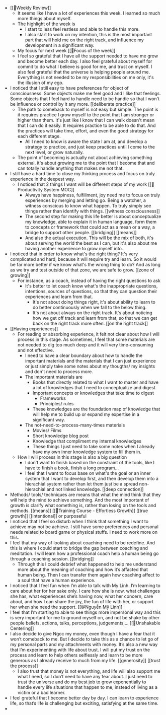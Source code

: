 - [[📝Weekly Review]]
    - It seems like I have a lot of experiences this week. I learned so much more things about myself.
    - The highlight of the week is 
        - I start to less feel restless and able to handle this more. 
        - I also start to work on my intention, this is the most important part that will hold me on the right track, and influence my development in a significant way.
    - My focus for next week [[🎯Focus of the week]]
    - I feel so grateful that I have all the support needed to have me grow and become better each day. I also feel grateful about myself for commit to do what I believe is good for me, and trust on myself. I also feel grateful that the universe is helping people around me. Everything is not needed to be my responsibilities on me only, it's the illusion of my ego.
- I noticed that I still easy to have preferences for object of consciousness. Some objects make me feel good and I like that feelings. Some objects that I feel hard to handle need to be handle so that I won't be influence or control by it any more. [[deliberate practice]]
    - The path to comeback to myself is not easy but simple. The point is it requires practice I grow myself to the point that I am stronger or higher than them. It's just like I know that I can walk doesn't mean that I can do it easily. It requires practice to be able to do that. And the practices will take time, effort, and even the good strategy for each different stage. 
        - All I need to know is aware the state I am at, and develop a strategy to practice, and just keep practices until I come to the next level, or grow naturally.
    - The point of becoming is actually not about achieving something external, it's about growing me to the point that I become that and can totally handle anything that makes me not that.
- I still have a hard time to close my thinking process and focus on truly experience in the deepest way.
    - I noticed that 2 things I want will be different steps of my work [[🧭Productivity System MOC]]
        - Always have happiness, fulfillment, joy need me to focus on truly experiences by merging and letting go. Being a watcher, a witness conscious to know what happen. To truly simply see things rather than identify with things. [[witness consciousness]]
        - The second step for making this life better is about conceptualize my knowledge, able to explain it in human language, form them to concepts or framework that could act as a mean or a way, a bridge to support other people. [[bridging]] [[means]]
        - And also the actual execution. This will be the mix of both, it's about serving the world the best as I can, but it's also about me having another experience to grow myself into.
- I noticed that in order to know what's the right thing? It's very complicated and hard, because it will require try and learn. So it would be far more better if we know what's the wrong thing to do? And as long as we try and test outside of that zone, we are safe to grow. [[zone of growing]]
    - For instance, as a coach, instead of having the right questions to ask
        - It's better to let coach know what's the inappropriate questions, intentions, sources of questions, so that they can question their experiences and learn from that. 
            - It's not about doing things right, it's about ability to learn to do better continuously when we fall to the below thing.
            - It's not about always on the right track. It's about noticing how we get off track and learn from that, so that we can get back on the right track more often. [[on the right track]]
- [[Having experiences]] 
    - For reading or absorbing experience, it felt not clear about how I will process in this stage. As sometimes, I feel that some materials are not needed to dig too much deep and it will very time-consuming and not effective.
        - I need to have a clear boundary about how to handle the important materials and the materials that I can just experience or just simply take some notes about my thougths/ my insights and don't need to process more.
        - The important materials are 
            - Books that directly related to what I want to master and have a lot of knowledges that I need to conceptualize and digest.
            -  Important concepts or knowledges that take time to digest
                - Frameworks
                - Principles/ rules
            - These knowledges are the foundation map of knowledge that will help me to build up or expand my expertise in a significant way.
        - The not-need-to-process-many-times materials
            - Movies/ Films
            - Short knowledge blog post
            - Knowledge that compliment my internal knowledges
            - These things I just need to take some notes when I already have my own inner knowledge system to fill them in.
    - How I will process in this stage is also a big question
        - I don't want to finish based on the constraint of the tools, like I have to finish a book, finish a long program...
        - I feel that I want to focus base on what's the goal or an inner system that I want to develop first, and then develop them into a hierachial system rather than let them just be a spread non-hierachial and not linked knowledge. [[deep connection]]
- Methods/ tools/ techniques are means that what the mind think that they will help the mind to achieve something. And the most important of growth is clarify what something is, rather than losing on the tools and methods. [[means]] [[🌱Training Course - Effortless Growth]] [[true growth]] [[intentional]] or purposeful
- I noticed that I feel so disturb when I think that something I want to achieve may not be achieve. I still have some preferences and personal needs related to board game or physical stuffs. I need to work more on this.
- I feel that my way of looking about coaching need to be redefine. And this is where I could start to bridge the gap between coaching and meditation. I will learn how a professional coach help a human being go through a coaching session. [[bridging]]
    - Through this I could debrief what happened to help me understand more about the meaning of coaching and how it’s affacted that human being. Then I can transfer them again how coaching affect to a soul that have a human experience.
- I noticed that I feel fun when I’m able to talk with My Linh. I’m learning to care about her for her sake only. I care how she is now, what challenges she has, what experiences she’s having now, what her concern, care about, and how I can share the joy, the fun of life with her, or support her when she need the support. [[@Nguyễn Mỹ Linh]]
- I feel that I’m starting to able to see things more impersonal way and this is very important for me to ground myself on, and not be shake by other people beliefs, actions, talks, perceptions, judgements,... [[🌱Unshakable Centering]]
- I also decide to give Ngoc my money, even though I have a fear that it won’t comeback to me. But I decide to take this as a chance to let go of my personal parts and my attachments with money. It’s also a new way that I’m experimenting with life about trust. I will put my trust on the process and learn to help others selflessly and learn to be more generous as I already receive to much from my life. [[generosity]] [[trust the process]]
    - I also trust that money is not everything, and life will also support me what I need, so I don’t need to have any fear about. I just need to trust the universe and do my best job to grow exponentially to handle every life situations that happen to me, instead of living as a victim or a bad learner.
- I feel grateful that I become better day by day. I can learn to experience life, so that’s life is challenging but exciting, satisfying at the same time. 
- 
